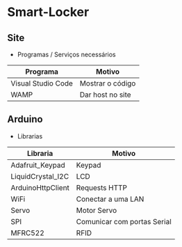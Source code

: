 # Smart-Locker

## Site
- Programas / Serviços necessários

| Programa | Motivo |
|---|---|
| Visual Studio Code | Mostrar o código |
| WAMP | Dar host no site |

## Arduino
- Librarias

| Libraria | Motivo |
|---|---|
| Adafruit_Keypad | Keypad |
| LiquidCrystal_I2C | LCD |
| ArduinoHttpClient | Requests HTTP |
| WiFi | Conectar a uma LAN |
| Servo | Motor Servo |
| SPI | Comunicar com portas Serial | 
| MFRC522 | RFID |
